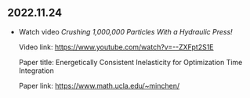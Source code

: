 2022.11.24
---

- Watch video *Crushing 1,000,000 Particles With a Hydraulic Press!*

  Video link: <https://www.youtube.com/watch?v=--ZXFpt2S1E>

  Paper title: Energetically Consistent Inelasticity for Optimization Time Integration

  Paper link: <https://www.math.ucla.edu/~minchen/>

